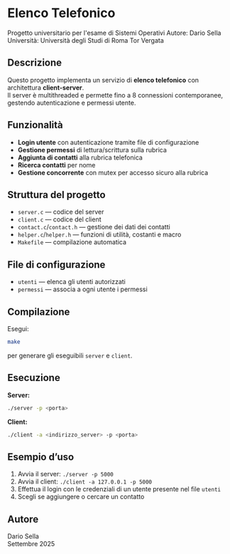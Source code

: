 # Elenco Telefonico

Progetto universitario per l'esame di Sistemi Operativi
Autore: Dario Sella
Università: Università degli Studi di Roma Tor Vergata

## Descrizione

Questo progetto implementa un servizio di **elenco telefonico** con architettura **client-server**.  
Il server è multithreaded e permette fino a 8 connessioni contemporanee, gestendo autenticazione e permessi utente.

## Funzionalità

- **Login utente** con autenticazione tramite file di configurazione
- **Gestione permessi** di lettura/scrittura sulla rubrica
- **Aggiunta di contatti** alla rubrica telefonica
- **Ricerca contatti** per nome
- **Gestione concorrente** con mutex per accesso sicuro alla rubrica

## Struttura del progetto

- `server.c` — codice del server
- `client.c` — codice del client
- `contact.c`/`contact.h` — gestione dei dati dei contatti
- `helper.c`/`helper.h` — funzioni di utilità, costanti e macro
- `Makefile` — compilazione automatica

## File di configurazione

- `utenti` — elenca gli utenti autorizzati
- `permessi` — associa a ogni utente i permessi

## Compilazione

Esegui:
```bash
make
```
per generare gli eseguibili `server` e `client`.

## Esecuzione

**Server:**
```bash
./server -p <porta>
```

**Client:**
```bash
./client -a <indirizzo_server> -p <porta>
```

## Esempio d’uso

1. Avvia il server: `./server -p 5000`
2. Avvia il client: `./client -a 127.0.0.1 -p 5000`
3. Effettua il login con le credenziali di un utente presente nel file `utenti`
4. Scegli se aggiungere o cercare un contatto

## Autore

Dario Sella  
Settembre 2025

